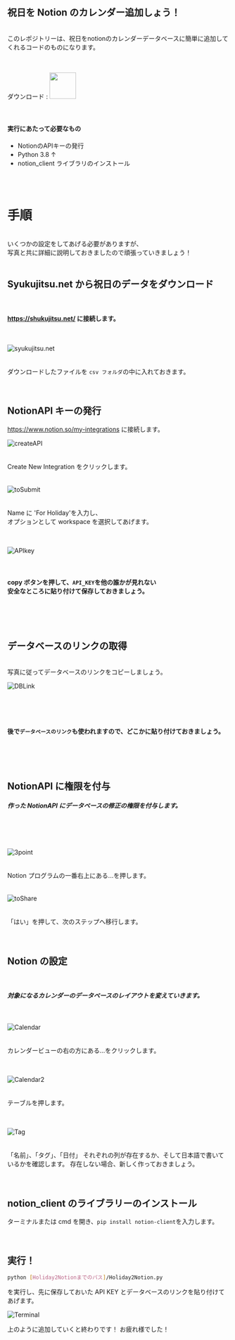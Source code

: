 ## 祝日を Notion のカレンダー追加しょう！

<br/>
このレポジトリーは、祝日をnotionのカレンダーデータベースに簡単に追加してくれるコードのものになります。
<br/>
<br/><br/>

ダウンロード : [<img src="img/download.png" width="60"/>](https://github.com/DongwonTTuna/HolidayToNotion/releases/download/publish/Holiday2Notion.zip)
<br/><br/><br/>

#### 実行にあたって必要なもの

- NotionのAPIキーの発行
- Python 3.8 ↑　
- notion_client ライブラリのインストール

<br/><br/>

# 手順

<br/>
いくつかの設定をしてあげる必要がありますが、<br/>
写真と共に詳細に説明しておきましたので頑張っていきましょう！
<br/><br/>

## Syukujitsu.net から祝日のデータをダウンロード
<br/>

#### https://shukujitsu.net/ に接続します。
<br/>

![syukujitsu.net](img/syukujitsu.png)
<br/><br/><br/>
ダウンロードしたファイルを `csv フォルダ`の中に入れておきます。
<br/><br/><br/>

## NotionAPI キーの発行

https://www.notion.so/my-integrations に接続します。

![createAPI](img/createNew.png)
<br/>
<br/>
<br/>
Create New Integration をクリックします。
<br/>
<br/>
<br/>
![toSubmit](img/ToSubmit.png)
<br/><br/><br/>
Name に 'For Holiday'を入力し、<br/>オプションとして workspace を選択してあげます。
<br/><br/><br/>

![APIkey](img/apikey.png)
<br/><br/><br/>

#### copy ボタンを押して、`API_KEY`を他の誰かが見れない<br/>安全なところに貼り付けて保存しておきましょう。

<br/><br/><br/>

## データベースのリンクの取得

<br/>
写真に従ってデータベースのリンクをコピーしましょう。

![DBLink](img/viewLink.png)

<br/><br/><br/>

#### 後で`データベースのリンク`も使われますので、どこかに貼り付けておきましょう。

<br/><br/><br/>

## NotionAPI に権限を付与

##### 作った NotionAPI にデータベースの修正の権限を付与します。

<br/>
<br/>
<br/>

![3point](img/3point.png)
<br/><br/><br/>
Notion プログラムの一番右上にある...を押します。
<br/><br/><br/>
![toShare](img/toShare.png)
<br/><br/><br/>
「はい」を押して、次のステップへ移行します。
<br/><br/><br/>

## Notion の設定

<br/>

##### 対象になるカレンダーのデータベースのレイアウトを変えていきます。

<br/>

![Calendar](img/selectLayout.png)
<br/><br/><br/>
カレンダービューの右の方にある...をクリックします。
<br/><br/><br/>

![Calendar2](img/tableview.png)
<br/><br/><br/>
テーブルを押します。
<br/><br/><br/>

![Tag](img/tags.png)
<br/><br/><br/>
「名前」、「タグ」、「日付」
それぞれの列が存在するか、そして日本語で書いているかを確認します。
存在しない場合、新しく作っておきましょう。
<br/><br/><br/>

## notion_client のライブラリーのインストール

ターミナルまたは cmd を開き、`pip install notion-client`を入力します。
<br/><br/><br/>

## 実行！

```sh
python [Holiday2Notionまでのパス]/Holiday2Notion.py
```

を実行し、先に保存しておいた API KEY とデータベースのリンクを貼り付けてあげます。

![Terminal](img/terminal.png)

上のように追加していくと終わりです！
お疲れ様でした！
